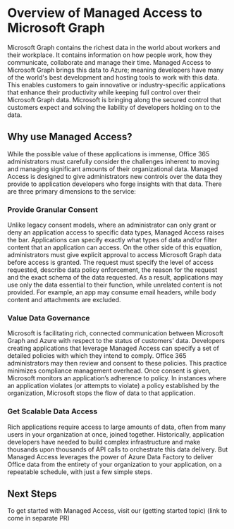 # Overview of Managed Access to Microsoft Graph
Microsoft Graph contains the richest data in the world about workers and their workplace. It contains information on how people work, how they communicate, collaborate and manage their time. Managed Access to Microsoft Graph brings this data to Azure; meaning developers have many of the world's best development and hosting tools to work with this data. This enables customers to gain innovative or industry-specific applications that enhance their productivity while keeping full control over their Microsoft Graph data. Microsoft is bringing along the secured control that customers expect and solving the liability of developers holding on to the data.

## Why use Managed Access?
While the possible value of these applications is immense, Office 365 administrators must carefully consider the challenges inherent to moving and managing significant amounts of their organizational data. Managed Access is designed to give administrators new controls over the data they provide to application developers who forge insights with that data. There are three primary dimensions to the service:

### Provide Granular Consent
Unlike legacy consent models, where an administrator can only grant or deny an application access to specific data types, Managed Access raises the bar. Applications can specify exactly what types of data and/or filter content that an application can access. On the other side of this equation, administrators must give explicit approval to access Microsoft Graph data before access is granted. The request must specify the level of access requested, describe data policy enforcement, the reason for the request and the exact schema of the data requested. As a result, applications may use only the data essential to their function, while unrelated content is not provided. For example, an app may consume email headers, while body content and attachments are excluded. 

### Value Data Governance
Microsoft is facilitating rich, connected communication between Microsoft Graph and Azure with respect to the status of customers’ data. Developers creating applications that leverage Managed Access can specify a set of detailed policies with which they intend to comply.  Office 365 administrators may then review and consent to these policies. This practice minimizes compliance management overhead. Once consent is given, Microsoft monitors an application’s adherence to policy. In instances where an application violates (or attempts to violate) a policy established by the organization, Microsoft stops the flow of data to that application. 

### Get Scalable Data Access
Rich applications require access to large amounts of data, often from many users in your organization at once, joined together. Historically, application developers have needed to build complex infrastructure and make thousands upon thousands of API calls to orchestrate this data delivery. But Managed Access leverages the power of Azure Data Factory to deliver Office data from the entirety of your organization to your application, on a repeatable schedule, with just a few simple steps.

## Next Steps
To get started with Managed Access, visit our (getting started topic) (link to come in separate PR)